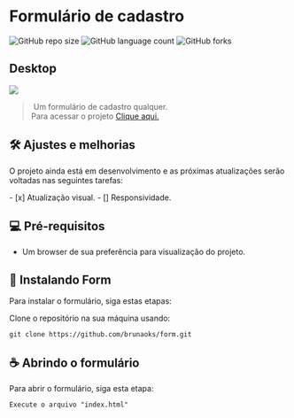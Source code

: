  # Formulário de cadastro 
  
 <!---Esses são exemplos. Veja https://shields.io para outras pessoas ou para personalizar este conjunto de escudos. Você pode querer incluir dependências, status do projeto e informações de licença aqui---> 
  
 ![GitHub repo size](https://img.shields.io/github/repo-size/brunaoks/form?style=for-the-badge) 
 ![GitHub language count](https://img.shields.io/github/languages/count/brunaoks/form?style=for-the-badge) 
 ![GitHub forks](https://img.shields.io/github/forks/brunaoks/form?style=for-the-badge)   

## Desktop
<img src="https://user-images.githubusercontent.com/102770109/202907007-4704f863-8a48-4a1a-96e9-c6c45da9a896.jpg" /> 
  
 > Um formulário de cadastro qualquer. <br> Para acessar o projeto <a target="_blank" href="https://brunaoks.github.io/login-screen/">Clique aqui.</a>
  
 ## 🛠️ Ajustes e melhorias 
  
 O projeto ainda está em desenvolvimento e as próximas atualizações serão voltadas nas seguintes tarefas: 
  
 - [x] Atualização visual.
 - [] Responsividade.
  
 ## 💻 Pré-requisitos

* Um browser de sua preferência para visualização do projeto.

## 🚀 Instalando Form

Para instalar o formulário, siga estas etapas:

Clone o repositório na sua máquina usando:
```
git clone https://github.com/brunaoks/form.git
```
   
 ## ☕ Abrindo o formulário 
  
 Para abrir o formulário, siga esta etapa: 
  
 ``` 
 Execute o arquivo "index.html"
 ```
